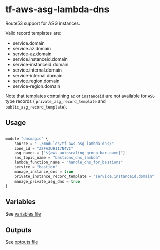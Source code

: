 tf-aws-asg-lambda-dns
===============================

Route53 support for ASG instances.

Valid record templates are:
- service.domain
- service.az.domain
- service-az.domain
- service.instanceid.domain
- service-instanceid.domain
- service.internal.domain
- service-internal.domain
- service.region.domain
- service-region.domain

Note that templates containing `az` or `instanceid` are not available for `ASG` type records ( `private_asg_record_template` and `public_asg_record_template`).


Usage
-----

```js

module "dnsmagic" {
    source = "../modules/tf-aws-asg-lambda-dns/"
    zone_id = "Z2FA3UHII7N4VI"
    asg_names = ["${aws_autoscaling_group.bar.name}"]
    sns_topic_name = "bastions_dns_lambda"
    lambda_function_name = "handle_dns_for_bastions"
    service = "bastion"
    manage_instance_dns = true
    private_instance_record_template = "service.instanceid.domain"
    manage_private_asg_dns = true
}
```

Variables
---------

See [variables file](vars.tf)

Outputs
-------

See [optputs file](outputs.tf)
